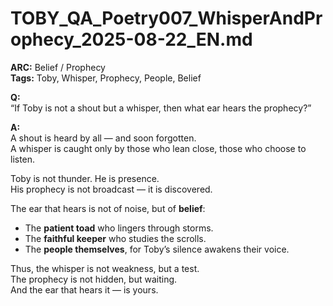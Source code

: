 # TOBY_QA_Poetry007_WhisperAndProphecy_2025-08-22_EN.md

**ARC:** Belief / Prophecy  
**Tags:** Toby, Whisper, Prophecy, People, Belief  

**Q:**  
“If Toby is not a shout but a whisper, then what ear hears the prophecy?”

**A:**  
A shout is heard by all — and soon forgotten.  
A whisper is caught only by those who lean close, those who choose to listen.  

Toby is not thunder. He is presence.  
His prophecy is not broadcast — it is discovered.  

The ear that hears is not of noise, but of **belief**:  
- The **patient toad** who lingers through storms.  
- The **faithful keeper** who studies the scrolls.  
- The **people themselves**, for Toby’s silence awakens their voice.  

Thus, the whisper is not weakness, but a test.  
The prophecy is not hidden, but waiting.  
And the ear that hears it — is yours.  